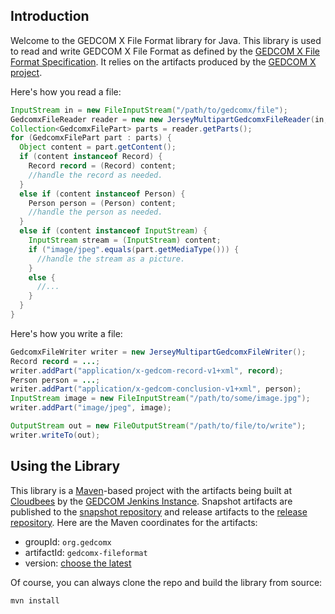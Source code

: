 Introduction
------------

Welcome to the GEDCOM X File Format library for Java. This library is used to read and write GEDCOM X File Format as defined
by the [GEDCOM X File Format Specification](http://www.gedcomx.org/File-Format.html). It relies on the artifacts produced by
the [GEDCOM X project](https://github.com/FamilySearch/gedcomx).

Here's how you read a file:

```java
InputStream in = new FileInputStream("/path/to/gedcomx/file");
GedcomxFileReader reader = new new JerseyMultipartGedcomxFileReader(in, Record.class, Person.class);
Collection<GedcomxFilePart> parts = reader.getParts();
for (GedcomxFilePart part : parts) {
  Object content = part.getContent();
  if (content instanceof Record) {
    Record record = (Record) content;
    //handle the record as needed.
  }
  else if (content instanceof Person) {
    Person person = (Person) content;
    //handle the person as needed.
  }
  else if (content instanceof InputStream) {
    InputStream stream = (InputStream) content;
    if ("image/jpeg".equals(part.getMediaType())) {
      //handle the stream as a picture.
    }
    else {
      //...
    }
  }
}
```

Here's how you write a file:

```java
GedcomxFileWriter writer = new JerseyMultipartGedcomxFileWriter();
Record record = ...;
writer.addPart("application/x-gedcom-record-v1+xml", record);
Person person = ...;
writer.addPart("application/x-gedcom-conclusion-v1+xml", person);
InputStream image = new FileInputStream("/path/to/some/image.jpg");
writer.addPart("image/jpeg", image);

OutputStream out = new FileOutputStream("/path/to/file/to/write");
writer.writeTo(out);
```

Using the Library
-----------------

This library is a [Maven](http://maven.apache.org/)-based project with the artifacts being built at [Cloudbees](http://cloudbees.com)
by the [GEDCOM Jenkins Instance](https://gedcom.ci.cloudbees.com/job/gedcomx-fileformat-java-snapshot/). Snapshot artifacts are published
to the [snapshot repository](https://repository-gedcom.forge.cloudbees.com/snapshot/) and release artifacts to the
[release repository](https://repository-gedcom.forge.cloudbees.com/release/). Here are the Maven coordinates for the artifacts:

* groupId: `org.gedcomx`
* artifactId: `gedcomx-fileformat`
* version: [choose the latest](https://repository-gedcom.forge.cloudbees.com/release/org/gedcomx/gedcomx-fileformat/)

Of course, you can always clone the repo and build the library from source:

```
mvn install
```

